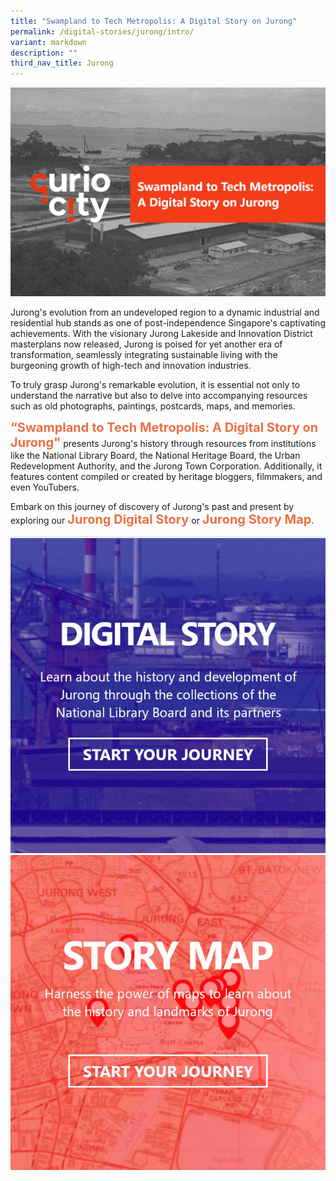```yaml
---
title: "Swampland to Tech Metropolis: A Digital Story on Jurong"
permalink: /digital-stories/jurong/intro/
variant: markdown
description: ""
third_nav_title: Jurong
---
```

![Jurong Digital Story Banner](/images/Jurongdigital/jurong_dgstory_cover_1.jpg)

Jurong's evolution from an undeveloped region to a dynamic industrial and residential hub stands as one of post-independence Singapore's captivating achievements. With the visionary Jurong Lakeside and Innovation District masterplans now released, Jurong is poised for yet another era of transformation, seamlessly integrating sustainable living with the burgeoning growth of high-tech and innovation industries.

To truly grasp Jurong's remarkable evolution, it is essential not only to understand the narrative but also to delve into accompanying resources such as old photographs, paintings, postcards, maps, and memories.

<span style="font-weight: 700; font-size: 20px; font-style: normal; color:#eb7044">“Swampland to Tech Metropolis: A Digital Story on Jurong"</span> presents Jurong's history through resources from institutions like the National Library Board, the National Heritage Board, the Urban Redevelopment Authority, and the Jurong Town Corporation. Additionally, it features content compiled or created by heritage bloggers, filmmakers, and even YouTubers.

Embark on this journey of discovery of Jurong's past and present by exploring our <span style="font-weight: 700; font-size: 20px; font-style: normal; color:#eb7044">Jurong Digital Story</span> or <span style="font-weight: 700; font-size: 20px; font-style: normal; color:#eb7044">Jurong Story Map</span>.

<div class="container__line padding--lg">
    <div class="row">
        <div class="col is-12" style="padding: 2px 0; background-color: #efefef;">
        </div>
    </div>
</div>

<div>
	<div class="row is-multiline">
	    <div class="col is-half-desktop is-half-tablet">
<a href="/digital-stories/jurong/early-jurong/"><img src="/images/Jurongdigital/jurong_dg_icon_1.jpg" alt="image 2"></a>
	</div>
    <div class="col is-half-desktop is-half-tablet">
			<a href="https://go.gov.sg/29l0b1"><img src="/images/Jurongdigital/jurong_story_1map_icon_1.jpg" alt="image 4"></a>
</div>
	</div> 
	</div>